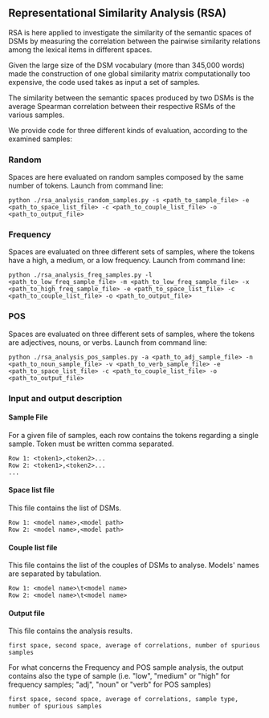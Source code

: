 ## Representational Similarity Analysis (RSA)

RSA is here applied to investigate the similarity of the semantic spaces of DSMs by measuring the correlation between the pairwise similarity relations among the lexical items in different spaces.

Given the large size of the DSM vocabulary (more than 345,000 words) made the construction of one global similarity matrix computationally too expensive, the code used takes as input a set of samples. 

The similarity between the semantic spaces produced by two DSMs is the average Spearman correlation between their respective RSMs of the various samples. 

We provide code for three different kinds of evaluation, according to the examined samples:

### Random
Spaces are here evaluated on random samples composed by the same number of tokens.
Launch from command line:
```
python ./rsa_analysis_random_samples.py -s <path_to_sample_file> -e <path_to_space_list_file> -c <path_to_couple_list_file> -o <path_to_output_file>
```


### Frequency
Spaces are evaluated on three different sets of samples, where the tokens have a high, a medium, or a low frequency.
Launch from command line:
```
python ./rsa_analysis_freq_samples.py -l <path_to_low_freq_sample_file> -m <path_to_low_freq_sample_file> -x <path_to_high_freq_sample_file> -e <path_to_space_list_file> -c <path_to_couple_list_file> -o <path_to_output_file> 
```
      
### POS

Spaces are evaluated on three different sets of samples, where the tokens are adjectives, nouns, or verbs.
Launch from command line:
```
python ./rsa_analysis_pos_samples.py -a <path_to_adj_sample_file> -n <path_to_noun_sample_file> -v <path_to_verb_sample_file> -e <path_to_space_list_file> -c <path_to_couple_list_file> -o <path_to_output_file>
```


### Input and output description
#### Sample File

For a given file of samples, each row contains the tokens regarding a single sample. Token must be written comma separated.
```
Row 1: <token1>,<token2>...
Row 2: <token1>,<token2>...
...
```
#### Space list file

This file contains the list of DSMs.
```
Row 1: <model name>,<model path>
Row 2: <model name>,<model path>
```

#### Couple list file

This file contains the list of the couples of DSMs to analyse. Models' names are separated by tabulation.
```
Row 1: <model name>\t<model name>
Row 2: <model name>\t<model name>
```


#### Output file

This file contains the analysis results.
```
first space, second space, average of correlations, number of spurious samples
```
For what concerns the Frequency and POS sample analysis, the output contains also the type of sample (i.e. "low", "medium" or "high" for frequency samples; "adj", "noun" or "verb" for POS samples)

```
first space, second space, average of correlations, sample type, number of spurious samples
```
